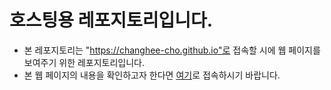 # 호스팅용 레포지토리입니다.
- 본 레포지토리는 "https://changhee-cho.github.io"로 접속할 시에 웹 페이지를 보여주기 위한 레포지토리입니다.
- 본 웹 페이지의 내용을 확인하고자 한다면 <a href="https://changhee-cho.github.io">여기</a>로 접속하시기 바랍니다.
